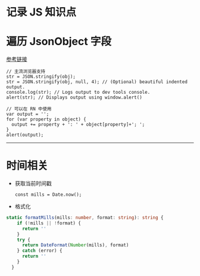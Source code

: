 # 记录 JS 知识点

# 遍历 JsonObject 字段
[参考链接](https://stackoverflow.com/questions/957537/how-can-i-display-a-javascript-object/957652#957652)
```
// 主流浏览器支持
str = JSON.stringify(obj);
str = JSON.stringify(obj, null, 4); // (Optional) beautiful indented output.
console.log(str); // Logs output to dev tools console.
alert(str); // Displays output using window.alert()
```

```
// 可以在 RN 中使用
var output = '';
for (var property in object) {
  output += property + ': ' + object[property]+'; ';
}
alert(output);
```

---

# 时间相关

- 获取当前时间戳 

  `const mills = Date.now();` 

- 格式化

```ts
static formatMills(mills: number, format: string): string {
    if (!mills || !format) {
      return ''
    }
    try {
      return DateFormat(Number(mills), format)
    } catch (error) {
      return ''
    }
  }
  ```

  